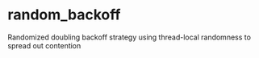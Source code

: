 # random_backoff
Randomized doubling backoff strategy using thread-local randomness to spread out contention
